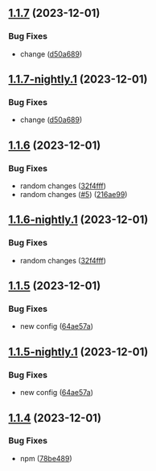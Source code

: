 ## [1.1.7](https://github.com/NunesClement/test-flow/compare/v1.1.6...v1.1.7) (2023-12-01)


### Bug Fixes

* change ([d50a689](https://github.com/NunesClement/test-flow/commit/d50a68981ab653f65e649c8ab2095c0bd921d4ce))

## [1.1.7-nightly.1](https://github.com/NunesClement/test-flow/compare/v1.1.6...v1.1.7-nightly.1) (2023-12-01)


### Bug Fixes

* change ([d50a689](https://github.com/NunesClement/test-flow/commit/d50a68981ab653f65e649c8ab2095c0bd921d4ce))

## [1.1.6](https://github.com/NunesClement/test-flow/compare/v1.1.5...v1.1.6) (2023-12-01)


### Bug Fixes

* random changes ([32f4fff](https://github.com/NunesClement/test-flow/commit/32f4fff0951c52ee6c79ba8ba0f3d9cab158ac21))
* random changes ([#5](https://github.com/NunesClement/test-flow/issues/5)) ([216ae99](https://github.com/NunesClement/test-flow/commit/216ae9990d0b0e9c83c1a309afee680b733dd520))

## [1.1.6-nightly.1](https://github.com/NunesClement/test-flow/compare/v1.1.5...v1.1.6-nightly.1) (2023-12-01)


### Bug Fixes

* random changes ([32f4fff](https://github.com/NunesClement/test-flow/commit/32f4fff0951c52ee6c79ba8ba0f3d9cab158ac21))

## [1.1.5](https://github.com/NunesClement/test-flow/compare/v1.1.4...v1.1.5) (2023-12-01)


### Bug Fixes

* new config ([64ae57a](https://github.com/NunesClement/test-flow/commit/64ae57ae59dbfb8c5ef93cc7d2535d7e36ab4c9b))

## [1.1.5-nightly.1](https://github.com/NunesClement/test-flow/compare/v1.1.4...v1.1.5-nightly.1) (2023-12-01)


### Bug Fixes

* new config ([64ae57a](https://github.com/NunesClement/test-flow/commit/64ae57ae59dbfb8c5ef93cc7d2535d7e36ab4c9b))

## [1.1.4](https://github.com/NunesClement/test-flow/compare/v1.1.3...v1.1.4) (2023-12-01)


### Bug Fixes

* npm ([78be489](https://github.com/NunesClement/test-flow/commit/78be4893b52d79ae88482a849939dc9d358945db))
